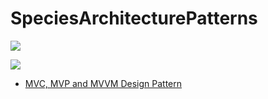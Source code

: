 # SpeciesArchitecturePatterns

<img src="https://i.stack.imgur.com/nlBh0.png" ></a>

<img src="https://i.pinimg.com/originals/6e/48/28/6e4828986013a4bfe50c989aca605acd.png" ></a>


 * [MVC, MVP and MVVM Design Pattern ](https://medium.com/@ankit.sinhal/mvc-mvp-and-mvvm-design-pattern-6e169567bbad)
